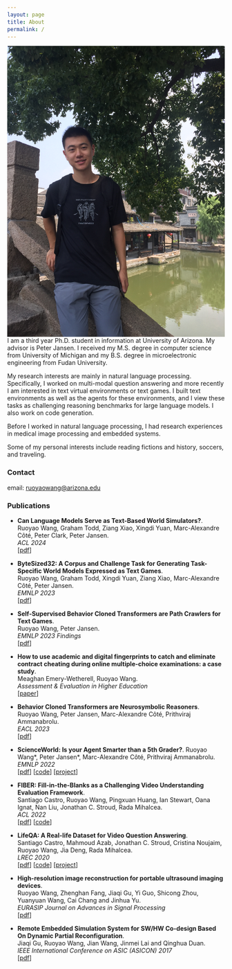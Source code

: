 ```yaml
---
layout: page
title: About
permalink: /
---
```

<img class="self-photo" style="float:right; padding-left:10px" src="images/IMG_0440.JPG">

I am a third year Ph.D. student in information at University of Arizona. My advisor is Peter Jansen. I received my M.S. degree in computer science from University of Michigan and my B.S. degree in microelectronic engineering from Fudan University.

My research interests are mainly in natural language processing. Specifically, I worked on multi-modal question answering and more recently I am interested in text virtual environments or text games. I built text environments as well as the agents for these environments, and I view these tasks as challenging reasoning benchmarks for large language models. I also work on code generation.

Before I worked in natural language processing, I had research experiences in medical image processing and embedded systems.

Some of my personal interests include reading fictions and history, soccers, and traveling.

### Contact
email: ruoyaowang@arizona.edu

### Publications
- **Can Language Models Serve as Text-Based World Simulators?**.<br>
  Ruoyao Wang, Graham Todd, Ziang Xiao, Xingdi Yuan, Marc-Alexandre Côté, Peter Clark, Peter Jansen.<br>
  _ACL 2024_<br>
  [[pdf](https://arxiv.org/abs/2406.06485)]

- **ByteSized32: A Corpus and Challenge Task for Generating Task-Specific World Models Expressed as Text Games**.<br>
  Ruoyao Wang, Graham Todd, Xingdi Yuan, Ziang Xiao, Marc-Alexandre Côté, Peter Jansen.<br>
  _EMNLP 2023_<br>
  [[pdf](https://arxiv.org/abs/2305.14879)]

- **Self-Supervised Behavior Cloned Transformers are Path Crawlers for Text Games**.<br>
  Ruoyao Wang, Peter Jansen.<br>
  _EMNLP 2023 Findings_<br>
  [[pdf](https://openreview.net/pdf?id=g4FAvRcSuf)]

- **How to use academic and digital fingerprints to catch and eliminate contract cheating during online multiple-choice examinations: a case study**.<br>
  Meaghan Emery-Wetherell, Ruoyao Wang.<br>
  _Assessment & Evaluation in Higher Education_<br>
  [[paper](https://www.tandfonline.com/doi/full/10.1080/02602938.2023.2175348)]

- **Behavior Cloned Transformers are Neurosymbolic Reasoners**.<br>
  Ruoyao Wang, Peter Jansen, Marc-Alexandre Côté, Prithviraj Ammanabrolu.<br>
  _EACL 2023_<br>
  [[pdf](https://arxiv.org/abs/2210.07382)]

- **ScienceWorld: Is your Agent Smarter than a 5th Grader?**.
  Ruoyao Wang\*, Peter Jansen\*, Marc-Alexandre Côté, Prithviraj Ammanabrolu.<br>
  _EMNLP 2022_<br>
  [[pdf](https://arxiv.org/pdf/2203.07540v1.pdf)]
  [[code](https://github.com/allenai/ScienceWorld)]
  [[project](https://sciworld.apps.allenai.org/)]

- **FIBER: Fill-in-the-Blanks as a Challenging Video Understanding Evaluation Framework**.<br>
  Santiago Castro, Ruoyao Wang, Pingxuan Huang, Ian Stewart, Oana Ignat, Nan Liu, Jonathan C. Stroud, Rada Mihalcea.<br>
  _ACL 2022_<br>
  [[pdf](https://arxiv.org/abs/2104.04182)]
  [[code](https://github.com/MichiganNLP/video-fill-in-the-blank)]

- **LifeQA: A Real-life Dataset for Video Question Answering**.<br>
  Santiago Castro, Mahmoud Azab, Jonathan C. Stroud, Cristina Noujaim, Ruoyao Wang, Jia Deng, Rada Mihalcea.<br>
  _LREC 2020_<br>
  [[pdf](http://www.lrec-conf.org/proceedings/lrec2020/pdf/2020.lrec-1.536.pdf)]
  [[code](https://github.com/mmazab/LifeQA)]
  [[project](https://lit.eecs.umich.edu/lifeqa/)]

- **High-resolution image reconstruction for portable ultrasound imaging devices**.<br>
  Ruoyao Wang, Zhenghan Fang, Jiaqi Gu, Yi Guo, Shicong Zhou, Yuanyuan Wang, Cai Chang and Jinhua Yu.<br>
  _EURASIP Journal on Advances in Signal Processing_<br>
  [[pdf](https://link.springer.com/content/pdf/10.1186/s13634-019-0649-x.pdf)]

- **Remote Embedded Simulation System for SW/HW Co-design Based On Dynamic Partial Reconfiguration**.<br>
  Jiaqi Gu, Ruoyao Wang, Jian Wang, Jinmei Lai and Qinghua Duan.<br>
  _IEEE International Conference on ASIC (ASICON) 2017_<br>
  [[pdf](https://ieeexplore.ieee.org/document/8252498)]